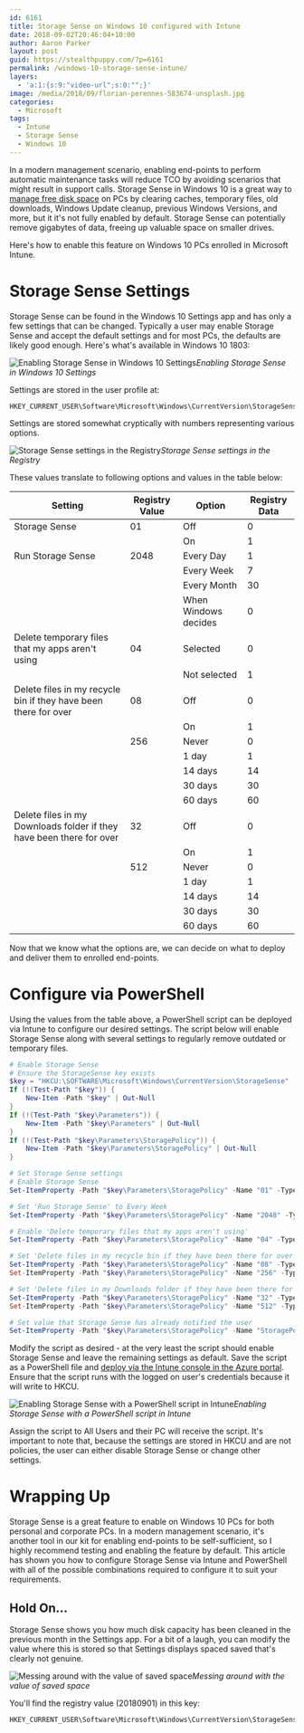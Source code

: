 ```yaml
---
id: 6161
title: Storage Sense on Windows 10 configured with Intune
date: 2018-09-02T20:46:04+10:00
author: Aaron Parker
layout: post
guid: https://stealthpuppy.com/?p=6161
permalink: /windows-10-storage-sense-intune/
layers:
  - 'a:1:{s:9:"video-url";s:0:"";}'
image: /media/2018/09/florian-perennes-583674-unsplash.jpg
categories:
  - Microsoft
tags:
  - Intune
  - Storage Sense
  - Windows 10
---
```

In a modern management scenario, enabling end-points to perform automatic maintenance tasks will reduce TCO by avoiding scenarios that might result in support calls. Storage Sense in Windows 10 is a great way to [manage free disk space](https://support.microsoft.com/en-us/help/12425/windows-10-free-up-drive-space) on PCs by clearing caches, temporary files, old downloads, Windows Update cleanup, previous Windows Versions, and more, but it it's not fully enabled by default. Storage Sense can potentially remove gigabytes of data, freeing up valuable space on smaller drives.

Here's how to enable this feature on Windows 10 PCs enrolled in Microsoft Intune.

# Storage Sense Settings

Storage Sense can be found in the Windows 10 Settings app and has only a few settings that can be changed. Typically a user may enable Storage Sense and accept the default settings and for most PCs, the defaults are likely good enough. Here's what's available in Windows 10 1803:

![Enabling Storage Sense in Windows 10 Settings](https://stealthpuppy.com/media/2018/09/Windows10StorageSense.png)*Enabling Storage Sense in Windows 10 Settings*

Settings are stored in the user profile at:

```
HKEY_CURRENT_USER\Software\Microsoft\Windows\CurrentVersion\StorageSense\Parameters\StoragePolicy
```

 Settings are stored somewhat cryptically with numbers representing various options.

![Storage Sense settings in the Registry](https://stealthpuppy.com/media/2018/09/StorageSense-Registry.png)*Storage Sense settings in the Registry*

These values translate to following options and values in the table below:

|Setting                                                             |Registry Value|Option              |Registry Data|
|--------------------------------------------------------------------|--------------|--------------------|-------------|
|Storage Sense                                                       |01            |Off                 |0            |
|                                                                    |              |On                  |1            |
|Run Storage Sense                                                   |2048          |Every Day           |1            |
|                                                                    |              |Every Week          |7            |
|                                                                    |              |Every Month         |30           |
|                                                                    |              |When Windows decides|0            |
|Delete temporary files that my apps aren't using                    |04            |Selected            |0            |
|                                                                    |              |Not selected        |1            |
|Delete files in my recycle bin if they have been there for over     |08            |Off                 |0            |
|                                                                    |              |On                  |1            |
|                                                                    |256           |Never               |0            |
|                                                                    |              |1 day               |1            |
|                                                                    |              |14 days             |14           |
|                                                                    |              |30 days             |30           |
|                                                                    |              |60 days             |60           |
|Delete files in my Downloads folder if they have been there for over|32            |Off                 |0            |
|                                                                    |              |On                  |1            |
|                                                                    |512           |Never               |0            |
|                                                                    |              |1 day               |1            |
|                                                                    |              |14 days             |14           |
|                                                                    |              |30 days             |30           |
|                                                                    |              |60 days             |60           |


Now that we know what the options are, we can decide on what to deploy and deliver them to enrolled end-points.

# Configure via PowerShell

Using the values from the table above, a PowerShell script can be deployed via Intune to configure our desired settings. The script below will enable Storage Sense along with several settings to regularly remove outdated or temporary files.

```powershell
# Enable Storage Sense
# Ensure the StorageSense key exists
$key = "HKCU:\SOFTWARE\Microsoft\Windows\CurrentVersion\StorageSense"
If (!(Test-Path "$key")) {
    New-Item -Path "$key" | Out-Null
}
If (!(Test-Path "$key\Parameters")) {
    New-Item -Path "$key\Parameters" | Out-Null
}
If (!(Test-Path "$key\Parameters\StoragePolicy")) {
    New-Item -Path "$key\Parameters\StoragePolicy" | Out-Null
}

# Set Storage Sense settings
# Enable Storage Sense
Set-ItemProperty -Path "$key\Parameters\StoragePolicy" -Name "01" -Type DWord -Value 1

# Set 'Run Storage Sense' to Every Week
Set-ItemProperty -Path "$key\Parameters\StoragePolicy" -Name "2048" -Type DWord -Value 7

# Enable 'Delete temporary files that my apps aren't using'
Set-ItemProperty -Path "$key\Parameters\StoragePolicy" -Name "04" -Type DWord -Value 1

# Set 'Delete files in my recycle bin if they have been there for over' to 14 days
Set-ItemProperty -Path "$key\Parameters\StoragePolicy" -Name "08" -Type DWord -Value 1
Set-ItemProperty -Path "$key\Parameters\StoragePolicy" -Name "256" -Type DWord -Value 14

# Set 'Delete files in my Downloads folder if they have been there for over' to 60 days
Set-ItemProperty -Path "$key\Parameters\StoragePolicy" -Name "32" -Type DWord -Value 1
Set-ItemProperty -Path "$key\Parameters\StoragePolicy" -Name "512" -Type DWord -Value 60

# Set value that Storage Sense has already notified the user
Set-ItemProperty -Path "$key\Parameters\StoragePolicy" -Name "StoragePoliciesNotified" -Type DWord -Value 1
```

Modify the script as desired - at the very least the script should enable Storage Sense and leave the remaining settings as default. Save the script as a PowerShell file and [deploy via the Intune console in the Azure portal](https://docs.microsoft.com/en-us/intune/intune-management-extension). Ensure that the script runs with the logged on user's credentials because it will write to HKCU.

![Enabling Storage Sense with a PowerShell script in Intune](https://stealthpuppy.com/media/2018/09/StorageSense-PowerShellIntune.png)*Enabling Storage Sense with a PowerShell script in Intune*

Assign the script to All Users and their PC will receive the script. It's important to note that, because the settings are stored in HKCU and are not policies, the user can either disable Storage Sense or change other settings.

# Wrapping Up

Storage Sense is a great feature to enable on Windows 10 PCs for both personal and corporate PCs. In a modern management scenario, it's another tool in our kit for enabling end-points to be self-sufficient, so I highly recommend testing and enabling the feature by default. This article has shown you how to configure Storage Sense via Intune and PowerShell with all of the possible combinations required to configure it to suit your requirements.

## Hold On...

Storage Sense shows you how much disk capacity has been cleaned in the previous month in the Settings app. For a bit of a laugh, you can modify the value where this is stored so that Settings displays spaced saved that's clearly not genuine.

![Messing around with the value of saved space](https://stealthpuppy.com/media/2018/09/StorageSense-SpaceSaved.png)*Messing around with the value of saved space*

You'll find the registry value (20180901) in this key:

```
HKEY_CURRENT_USER\Software\Microsoft\Windows\CurrentVersion\StorageSense\Parameters\StoragePolicy\SpaceHistory
```
